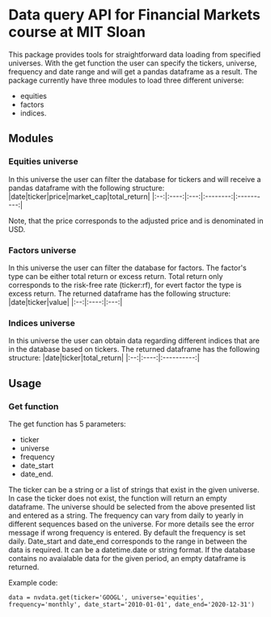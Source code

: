 # Data query API for Financial Markets course at MIT Sloan

This package provides tools for straightforward data loading from specified universes.
With the get function the user can specify the tickers, universe, frequency and date range and will get a pandas dataframe as a result.
The package currently have three modules to load three different universe:
* equities
* factors
* indices.

## Modules
### Equities universe
In this universe the user can filter the database for tickers and will receive a pandas dataframe with the following structure:
|date|ticker|price|market_cap|total_return|
|:--:|:----:|:---:|:--------:|:----------:|

Note, that the price corresponds to the adjusted price and is denominated in USD.

### Factors universe
In this universe the user can filter the database for factors. The factor's type can be either total return or excess return. Total return only corresponds to the risk-free rate (ticker:rf), for evert factor the type is excess return. The returned dataframe has the following structure:
|date|ticker|value|
|:--:|:----:|:---:|

### Indices universe
In this universe the user can obtain data regarding different indices that are in the database based on tickers. The returned dataframe has the following structure:
|date|ticker|total_return|
|:--:|:----:|:----------:|

## Usage
### Get function
The get function has 5 parameters:
* ticker
* universe
* frequency
* date_start
* date_end.

The ticker can be a string or a list of strings that exist in the given universe. In case the ticker does not exist, the function will return an empty dataframe.
The universe should be selected from the above presented list and entered as a string.
The frequency can vary from daily to yearly in different sequences based on the universe. For more details see the error message if wrong frequency is entered. By default the frequency is set daily.
Date_start and date_end corresponds to the range in between the data is required. It can be a datetime.date or string format. If the database contains no avaialable data for the given period, an empty dataframe is returned.

Example code:
```
data = nvdata.get(ticker='GOOGL', universe='equities', frequency='monthly', date_start='2010-01-01', date_end='2020-12-31')
```